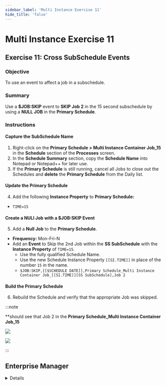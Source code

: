 ```yaml
---
sidebar_label: 'Multi Instance Exercise 11'
hide_title: 'false'
---
```


<head>
  <meta name="robots" content="noindex, nofollow" />
</head>

# Multi Instance Exercise 11

## Exercise 11: Cross SubSchedule Events

### Objective

To use an event to affect a job in a subschedule.

### Summary

Use a **$JOB:SKIP** event to **SKIP Job 2** in the 15 second subschedule by using a **NULL JOB** in the **Primary Schedule**.

### Instructions

#### Capture the SubSchedule Name

1. Right-click on the **Primary Schedule > Multi Instance Container Job_15** in the **Schedule** section of the **Processes** screen.
2. In the **Schedule Summary** section, copy the **Schedule Name** into Notepad or Notepad++ for later use.
3. If the **Primary Schedule** is still running, cancel all Jobs to close out the Schedules and **delete** the **Primary Schedule** from the Daily list.

#### Update the Primary Schedule

4. Add the following **Instance Property** to **Primary Schedule:** 
  * ```TIME=15```

#### Create a NULl Job with a $JOB:SKIP Event

5. Add a **Null Job** to the **Primary Schedule**.
  * **Frequency:** Mon-Fri-N
  * Add an **Event** to Skip the 2nd Job within the **SS SubSchedule** with the **Instance Property** of ```TIME=15```.
    * Use the fully qualified Schedule Name.
    * Use the new Schedule Instance Property ```[[SI.TIME]]``` in place of the number ```15``` in the name.
    * ```$JOB:SKIP,[[$SCHEDULE DATE]],Primary Schedule_Multi Instance Container Job_[[SI.TIME]][SS SubSchedule],Job 2```

#### Build the Primary Schedule

6. Rebuild the Schedule and verify that the appropriate Job was skipped.

:::note

**should see that Job 2 in the **Primary Schedule_Multi Instance Container Job_15**

![](../static/imgadvanced/MIEx11Solution1.png)

![](../static/imgadvanced/MIEx11Solution2.png)

:::





## Enterprise Manager

<details>

1.	Record the fully qualified Schedule name of the **SUBSCHEUDLE** using the **Schedule Instance** ```TIME``` of ```15``` created in Exercise 10.
2.	If the Schedule is still running, cancel all Jobs to close out the Schedules and **delete** the **PRIMARY SCHEDULE** from the Daily list.
3.	Add the following **Schedule Instance Property** to **PRIMARY SCHEDULE:** ```TIME=15```
4.	Add a **Null Job** to the **Primary Schedule**.
    * **Frequency:** Mon-Fri-N
    * **Event:** Skip the 2nd Job within the **SUBSCHEDULE** with the **Job Instance Property** of ```TIME=15```.
        * Use the fully qualified Schedule Name.
        * Use the new Schedule Instance Property ```[[SI.TIME]]``` in place of the number ```15``` in the name.
5.	Rebuild the Schedule and verify that the appropriate Job was skipped.

</details>